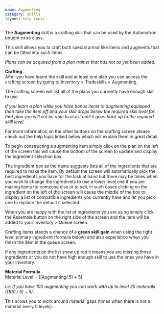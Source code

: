 ```yaml
---
name: Augmenting
category: skills
layout: help_topic
---
```

The **Augmenting** skill is a crafting skill that can be used by the Automotron bought extra class.

This skill allows you to craft both special armor like items and augments that can be fitted into such items.

_Plans can be acquired from a plan trainer that has not as yet been added._

**Crafting**  
After you have learnt the skill and at least one plan you can access the crafting screen by going to Inventory > Tradeskills > Augmenting.

The crafting screen will list all of the plans you currently have enough skill to use.

_If you learn a plan while you have bonus items to augmenting equipped then take the item off and your skill drops below the required skill level for that plan you will not be able to use it until it goes back up to the required skill level._

For more information on the other buttons on the crafting screen please check out the help topic linked below which will explain them in great detail.

To begin constructing a augmenting item simply click on the plan on the left of the screen this will cause the bottom of the screen to update and display the ingredient selection box.

The ingredient box as the name suggests lists all of the ingredients that are required to make the item. By default the screen will automatically pick the best ingredients you have for the task at hand but there may be times when you wish to change the ingredients to use a lower level one if you are making items for someone else or to sell, in such cases clicking on the ingredient on the left of the screen will cause the middle of the box to display a list of compatible ingredients you currently have and let you pick one to replace the default it selected.

When you are happy with the list of ingredients you are using simply click the Assemble button on the right side of the screen and the item will be added to your Inventory > Queue screen.

Crafting items stands a chance of a **green skill gain** when using the right level primary ingredient (formula below) and also experience when you finish the item in the queue screen.

If any ingredients on the list show up red it means you are missing those ingredients or you do not have high enough skill to use the ones you have in your inventory.

**Material Formula**  
Material Level = ((Augmenting/ 5) + 5)

_i.e. If you have 100 augmenting you can work with up to level 25 materials ((100 / 5) + 5)._

This allows you to work around material gaps (times when there is not a material every 5 levels).